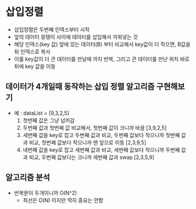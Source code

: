 # 삽입정렬

- 삽입정렬은 두번째 인덱스부터 시작 
- 앞의 데이터 뭉탱이 사이에 데이터를 삽입해서 끼워넣는 것 
- 해당 인덱스(key 값) 앞에 있는 데이터(B) 부터 비교해서 key값이 더 작으면, B값을 뒤 인덱스로 복사 
- 이를 key값이 더 큰 데이터를 만날때 까지 반복, 그리고 큰 데이터를 만난 위치 바로 뒤에 key 값을 이동

## 데이터가 4개일때 동작하는 삽입 정렬 알고리즘 구현해보기 
- 예 : dataList = [9,3,2,5]
  1. 첫번째 값은 그냥 넘어감
  2. 두번째 값과 첫번째 값 비교해서, 첫번째 값이 크니까 바꿈 [3,9,2,5]
  3. 세번째 값을 key로 잡고 두번째 값과 비교, 두번째 값보다 작으니까 첫번째 값과 비교, 첫번째 값보다 작으니까 맨 앞으로 이동 [2,3,9,5]
  4. 네번째 값을 key로 잡고 세번째 값과 비교, 세번째 값보다 작으니까 두번째 값과 비교, 두번째 값보다는 크니까 세번째 값과 swap [2,3,5,9] 

## 알고리즘 분석 
- 반복문이 두개이니까 O(N^2)
  - 최선은 O(N) 이지만 딱히 중요는 안함